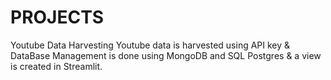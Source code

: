 # PROJECTS
Youtube Data Harvesting
Youtube data is harvested using API key & DataBase Management is done using MongoDB and SQL Postgres & a view is created in Streamlit.
